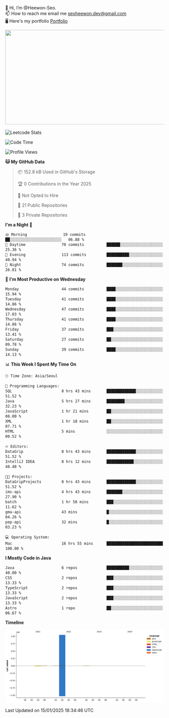 👋 Hi, I’m @Heewon-Seo.  
📫 How to reach me email me seoheewon.dev@gmail.com   
🖥 Here's my portfolio [Portfolio](https://haileynotes.notion.site/HEEWON-SEO-f98fe97412ee4a6a94fd24fe6832f84c)

<a href="https://github.com/devxb/gitanimals">
<img
  src="https://render.gitanimals.org/farms/Heewon-Seo"
  width="600"
  height="300"
/>
</a>

![Leetcode Stats](https://leetcode.card.workers.dev/?username=Heewon-Seo)

 <!--START_SECTION:waka-->
![Code Time](http://img.shields.io/badge/Code%20Time-1%2C790%20hrs%2011%20mins-blue)

![Profile Views](http://img.shields.io/badge/Profile%20Views-0-blue)

**🐱 My GitHub Data** 

> 📦 152.8 kB Used in GitHub's Storage 
 > 
> 🏆 0 Contributions in the Year 2025
 > 
> 🚫 Not Opted to Hire
 > 
> 📜 21 Public Repositories 
 > 
> 🔑 3 Private Repositories 
 > 
**I'm a Night 🦉** 

```text
🌞 Morning                19 commits          ██░░░░░░░░░░░░░░░░░░░░░░░   06.88 % 
🌆 Daytime                70 commits          ██████░░░░░░░░░░░░░░░░░░░   25.36 % 
🌃 Evening                113 commits         ██████████░░░░░░░░░░░░░░░   40.94 % 
🌙 Night                  74 commits          ███████░░░░░░░░░░░░░░░░░░   26.81 % 
```
📅 **I'm Most Productive on Wednesday** 

```text
Monday                   44 commits          ████░░░░░░░░░░░░░░░░░░░░░   15.94 % 
Tuesday                  41 commits          ████░░░░░░░░░░░░░░░░░░░░░   14.86 % 
Wednesday                47 commits          ████░░░░░░░░░░░░░░░░░░░░░   17.03 % 
Thursday                 41 commits          ████░░░░░░░░░░░░░░░░░░░░░   14.86 % 
Friday                   37 commits          ███░░░░░░░░░░░░░░░░░░░░░░   13.41 % 
Saturday                 27 commits          ██░░░░░░░░░░░░░░░░░░░░░░░   09.78 % 
Sunday                   39 commits          ████░░░░░░░░░░░░░░░░░░░░░   14.13 % 
```


📊 **This Week I Spent My Time On** 

```text
🕑︎ Time Zone: Asia/Seoul

💬 Programming Languages: 
SQL                      8 hrs 43 mins       █████████████░░░░░░░░░░░░   51.52 % 
Java                     5 hrs 27 mins       ████████░░░░░░░░░░░░░░░░░   32.23 % 
JavaScript               1 hr 21 mins        ██░░░░░░░░░░░░░░░░░░░░░░░   08.00 % 
XML                      1 hr 18 mins        ██░░░░░░░░░░░░░░░░░░░░░░░   07.71 % 
HTML                     5 mins              ░░░░░░░░░░░░░░░░░░░░░░░░░   00.52 % 

🔥 Editors: 
DataGrip                 8 hrs 43 mins       █████████████░░░░░░░░░░░░   51.52 % 
IntelliJ IDEA            8 hrs 12 mins       ████████████░░░░░░░░░░░░░   48.48 % 

🐱‍💻 Projects: 
DataGripProjects         8 hrs 43 mins       █████████████░░░░░░░░░░░░   51.52 % 
ims-api                  4 hrs 43 mins       ███████░░░░░░░░░░░░░░░░░░   27.90 % 
batch                    1 hr 58 mins        ███░░░░░░░░░░░░░░░░░░░░░░   11.62 % 
gma-api                  43 mins             █░░░░░░░░░░░░░░░░░░░░░░░░   04.26 % 
pep-api                  32 mins             █░░░░░░░░░░░░░░░░░░░░░░░░   03.23 % 

💻 Operating System: 
Mac                      16 hrs 55 mins      █████████████████████████   100.00 % 
```

**I Mostly Code in Java** 

```text
Java                     6 repos             ██████████░░░░░░░░░░░░░░░   40.00 % 
CSS                      2 repos             ███░░░░░░░░░░░░░░░░░░░░░░   13.33 % 
TypeScript               2 repos             ███░░░░░░░░░░░░░░░░░░░░░░   13.33 % 
JavaScript               2 repos             ███░░░░░░░░░░░░░░░░░░░░░░   13.33 % 
Astro                    1 repo              ██░░░░░░░░░░░░░░░░░░░░░░░   06.67 % 
```



**Timeline**

![Lines of Code chart](https://raw.githubusercontent.com/Heewon-Seo/Heewon-Seo/main/assets/bar_graph.png)


 Last Updated on 15/01/2025 18:34:46 UTC
<!--END_SECTION:waka-->

